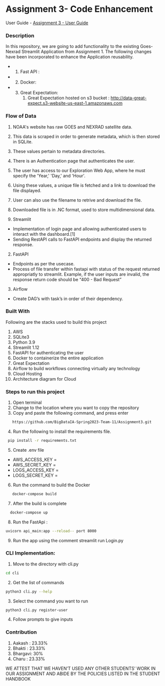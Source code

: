 # Assignment 3- Code Enhancement

User Guide - <a href="https://codelabs-preview.appspot.com/?file_id=1WuXZUl3ZoBxxDY33n4CoS1PDx_Qhr2KuQ16byUmUeMc#8">Assignment 3 - User Guide</a>


<h3> Description </h3>

In this repository, we are going to add functionality to the existing Goes-Nexrad Streamlit Application from Assignment 1.
The following changes have been incorporated to enhance the Application reusability.
* 1. Fast API : 

* 2. Docker:
  
* 3. Great Expectation:
     1. Great Expectation hosted on s3 bucket : http://data-great-expect.s3-website-us-east-1.amazonaws.com





<h3> Flow of Data</h3>

1. NOAA's website has raw GOES and NEXRAD satellite data.
2. This data is scraped in order to generate metadata, which is then stored in SQLite.
3. These values pertain to metadata directories.
4. There is an Authentication page that authenticates the user.
5. The user has access to our Exploration Web App, where he must specify the 'Year,' 'Day,' and 'Hour'.
6. Using these values, a unique file is fetched and a link to download the file displayed.
7. User can also use the filename to retrive and download the file.
8. Downloaded file is in .NC format, used to store multidimensional data.


1. Streamlit

* Implementation of login page and allowing authenticated users to interact with the dashboard.[1]
* Sending RestAPI calls to FastAPI endpoints and display the returned response.

2. FastAPI
* Endpoints as per the usecase.
* Process of file transfer within fastapi with status of the request returned appropriatly to streamlit. Example, if the user inputs are invalid, the response return code should be “400 - Bad Request”

3. Airflow
* Create DAG’s with task’s in order of their dependency.
<h3> Built With </h3>

Following are the stacks used to build this project

1. AWS
2. SQLite3
3. Python 3.9
4. Streamlit 1.12
5. FastAPI for authenticating the user
6. Docker to containerize the entire application
7. Great Expectation 
8. Airflow to build workflows connecting virtually any technology
9. Cloud Hosting
10. Architecture diagram for Cloud

<h3> Steps to run this project </h3>

1. Open terminal
2. Change to the location where you want to copy the repository
3. Copy and paste the following command, and press enter
```bash
   https://github.com/BigDataIA-Spring2023-Team-11/Assignment3.git
```
4. Run the following to install the requirements file.
```bash
 pip install -r requirements.txt
```
5. Create .env file

* AWS_ACCESS_KEY = 
* AWS_SECRET_KEY = 
* LOGS_ACCESS_KEY = 
* LOGS_SECRET_KEY = 

6. Run the command to build the Docker 
```bash
   docker-compose build
```
7. After the build is complete 
```bash
  docker-compose up
```
8. Run the FastApi :
```bash
uvicorn api_main:app --reload-- port 8000
```
9. Run the app using the comment streamlit run Login.py

<h3>CLI Implementation: </h3>

1. Move to the directory with cli.py
```bash
cd cli
```
2. Get the list of commands
```bash
python3 cli.py --help 
```
3. Select the command you want to run
```bash
python3 cli.py register-user
```
4. Follow prompts to give inputs

<h3> Contribution </h3>

1. Aakash :  23.33%  
2. Bhakti :  23.33%
3. Bhargavi: 30%
4. Charu :   23.33%

WE ATTEST THAT WE HAVEN’T USED ANY OTHER STUDENTS’ WORK IN OUR ASSIGNMENT AND ABIDE BY THE POLICIES LISTED IN THE STUDENT HANDBOOK
